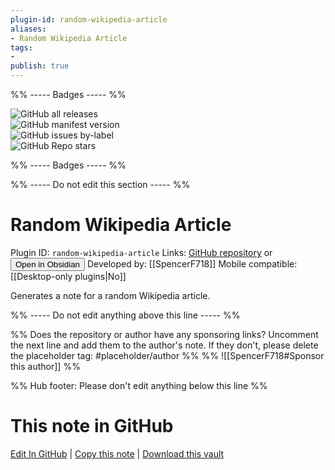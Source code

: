 ```yaml
---
plugin-id: random-wikipedia-article
aliases:
- Random Wikipedia Article
tags: 
- 
publish: true
---
```


%% ----- Badges ----- %%

![GitHub all releases](https://img.shields.io/github/downloads/SpencerF718/obsidian-random-wikipedia/total?color=573E7A&logo=github&style=for-the-badge)   
![GitHub manifest version](https://img.shields.io/github/manifest-json/v/SpencerF718/obsidian-random-wikipedia?color=573E7A&logo=github&style=for-the-badge)   
![GitHub issues by-label](https://img.shields.io/github/issues/SpencerF718/obsidian-random-wikipedia/help%20wanted?color=573E7A&logo=github&style=for-the-badge)   
![GitHub Repo stars](https://img.shields.io/github/stars/SpencerF718/obsidian-random-wikipedia?color=573E7A&logo=github&style=for-the-badge)

%% ----- Badges ----- %%

%% ----- Do not edit this section ----- %%

# Random Wikipedia Article

Plugin ID: `random-wikipedia-article`
Links: [GitHub repository](https://github.com/SpencerF718/obsidian-random-wikipedia) or [<button id=HH>Open in Obsidian</button>](obsidian://show-plugin?id=random-wikipedia-article)
Developed by: [[SpencerF718]]
Mobile compatible: [[Desktop-only plugins|No]]

Generates a note for a random Wikipedia article.

%% ----- Do not edit anything above this line ----- %% 

%% Does the repository or author have any sponsoring links? Uncomment the next line and add them to the author's note. If they don't, please delete the placeholder tag: #placeholder/author %%
%% ![[SpencerF718#Sponsor this author]] %%

%% Hub footer: Please don't edit anything below this line %%

# This note in GitHub

<span class="git-footer">[Edit In GitHub](https://github.dev/obsidian-community/obsidian-hub/blob/main/02%20-%20Community%20Expansions/02.05%20All%20Community%20Expansions/Plugins/random-wikipedia-article.md "git-hub-edit-note") | [Copy this note](https://raw.githubusercontent.com/obsidian-community/obsidian-hub/main/02%20-%20Community%20Expansions/02.05%20All%20Community%20Expansions/Plugins/random-wikipedia-article.md "git-hub-copy-note") | [Download this vault](https://github.com/obsidian-community/obsidian-hub/archive/refs/heads/main.zip "git-hub-download-vault") </span>
